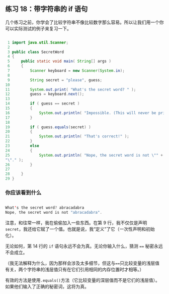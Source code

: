 ## 练习 18：带字符串的 if 语句

几个练习之前，你学会了比较字符串不像比较数字那么容易。所以让我们用一个你可以实际测试的例子来复习一下。

```java

 1 import java.util.Scanner;
 2 
 3 public class SecretWord
 4 {
 5     public static void main( String[] args )
 6     {
 7         Scanner keyboard = new Scanner(System.in);
 8 
 9         String secret = "please", guess;
10 
11         System.out.print( "What's the secret word? " );
12         guess = keyboard.next();
13 
14         if ( guess == secret )
15         {
16             System.out.println( "Impossible. (This will never be printed.)" );
17         }
18 
19         if ( guess.equals(secret) )
20         {
21             System.out.println( "That's correct!" );
22         }
23         else
24         {
25             System.out.println( "Nope, the secret word is not \"" + guess + 
"\"." );
26         }
27 
28     }
29 }
```


### 你应该看到什么

```java

What's the secret word? abracadabra
Nope, the secret word is not "abracadabra".
```

注意，和往常一样，我在偷偷加入一些东西。在第 9 行，我不仅仅是声明 `secret`，我还给它赋了一个值。也就是说，我“定义”了它（一次性声明和初始化）。

无论如何，第 14 行的 `if` 语句永远不会为真。无论你输入什么，猜测 `==` 秘密永远不会成立。

（我无法解释为什么，因为那样会涉及太多细节，但这与`==`只比较变量的浅层值有关，两个字符串的浅层值只有在它们引用相同的内存位置时才相等。）

有效的方法是使用`.equals()`方法（它比较变量的深层值而不是它们的浅层值）。如果他们输入了正确的秘密词，这将为真。

